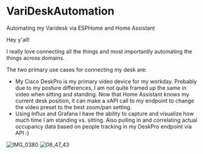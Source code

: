 # VariDeskAutomation
Automating my Varidesk via ESPHome and Home Assistant

Hey y'all!

I really love connecting all the things and most importantly automating the things across domains.

The two primary use cases for connecting my desk are:
* My Cisco DeskPro is my primary video device for my workday. Probably due to my posture differences, I am not quite framed up the same in video when sitting and standing. Now that Home Assistant knows my current desk position, it can make a xAPI call to my endpoint to change the video preset to the best zoom/pan setting.
* Using Influx and Grafana I have the ability to capture and visualize how much time I am standing vs. sitting. Also pulling in and correlating actual occupancy data based on people tracking in my DeskPro endpoint via API :)

![IMG_0380](https://github.com/dadcoachengineer/VariDeskAutomation/assets/6666082/b8c415d5-e544-4da0-b332-e2a719712933)
![08_47_43](https://github.com/dadcoachengineer/VariDeskAutomation/assets/6666082/6e796326-6c20-47f1-b567-593c5da986f6)
